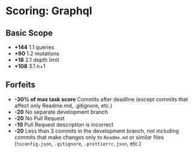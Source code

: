 # Scoring: Graphql

## Basic Scope
- **+144** 1.1 queries
- **+90** 1.2 mutations
- **+18** 2.1 depth limit
- **+108** 3.1 n+1

## Forfeits

- **-30% of max task score** Commits after deadline (except commits that affect only Readme.md, .gitignore, etc.)
- **-20** No separate development branch
- **-20** No Pull Request
- **-10** Pull Request description is incorrect
- **-20** Less than 3 commits in the development branch, not including commits that make changes only to `Readme.md` or similar files (`tsconfig.json`, `.gitignore`, `.prettierrc.json`, etc.)
